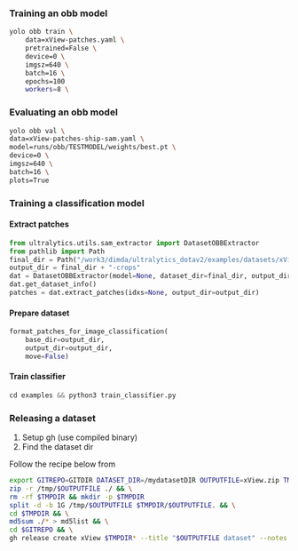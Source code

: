 ### Training an obb model

```bash
yolo obb train \
    data=xView-patches.yaml \
    pretrained=False \
    device=0 \
    imgsz=640 \
    batch=16 \
    epochs=100
    workers=8 \
```

### Evaluating an obb model

```bash
yolo obb val \
data=xView-patches-ship-sam.yaml \
model=runs/obb/TESTMODEL/weights/best.pt \
device=0 \
imgsz=640 \
batch=16 \
plots=True
```

### Training a classification model

#### Extract patches

```python
from ultralytics.utils.sam_extractor import DatasetOBBExtractor
from pathlib import Path
final_dir = Path("/work3/dimda/ultralytics_dotav2/examples/datasets/xView-patches-ship-sam")
output_dir = final_dir + "-crops"
dat = DatasetOBBExtractor(model=None, dataset_dir=final_dir, output_dir=None, default_class=None, debug=False)
dat.get_dataset_info()
patches = dat.extract_patches(idxs=None, output_dir=output_dir)

```

#### Prepare dataset

```python
format_patches_for_image_classification(
    base_dir=output_dir,
    output_dir=output_dir,
    move=False)
```

#### Train classifier

```python
cd examples && python3 train_classifier.py
```

### Releasing a dataset

1. Setup gh (use compiled binary)
2. Find the dataset dir

Follow the recipe below from

```bash
export GITREPO=GITDIR DATASET_DIR=/mydatasetDIR OUTPUTFILE=xView.zip TMPDIR=/tmp/splits
zip -r /tmp/$OUTPUTFILE ./ && \
rm -rf $TMPDIR && mkdir -p $TMPDIR
split -d -b 1G /tmp/$OUTPUTFILE $TMPDIR/$OUTPUTFILE. && \
cd $TMPDIR && \
md5sum ./* > md5list && \
cd $GITREPO && \
gh release create xView $TMPDIR* --title "$OUTPUTFILE dataset" --notes "This release includes files with sub 1gb parts"
```
